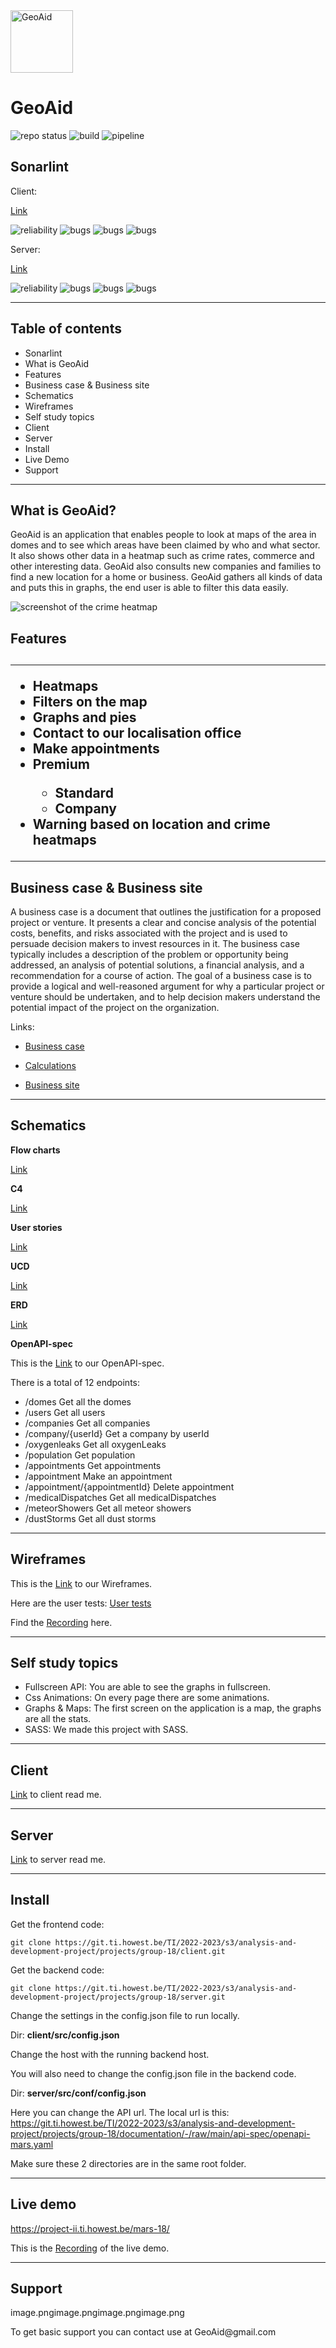 <img src="logo_GeoAid.png" width="100" height="100" alt="GeoAid">
<h1>GeoAid</h1>

![repo status](https://img.shields.io/badge/repo%20status-active-green?labelColor=gray&style=flat)
![build](https://img.shields.io/badge/build-passing-green?labelColor=gray&style=flat)
![pipeline](https://img.shields.io/badge/pipeline-passed-green?labelColor=gray&style=flat)


<h2>Sonarlint</h2>

<p>
Client: 

[Link](https://sonar.ti.howest.be/dashboard?id=2022.project-ii%3Amars-client-18)
</p>  

![reliability](https://sonar.ti.howest.be/badges/project_badges/measure?project=2022.project-ii%3Amars-client-18&metric=reliability_rating)
![bugs](https://sonar.ti.howest.be/badges/project_badges/measure?project=2022.project-ii%3Amars-client-18&metric=bugs)
![bugs](https://sonar.ti.howest.be/badges/project_badges/measure?project=2022.project-ii%3Amars-client-18&metric=code_smells)
![bugs](https://sonar.ti.howest.be/badges/project_badges/measure?project=2022.project-ii%3Amars-client-18&metric=coverage)


<p>
Server: 

[Link](https://sonar.ti.howest.be/dashboard?id=2022.project-ii%3Amars-server-18)
</p>



![reliability](https://sonar.ti.howest.be/badges/project_badges/measure?project=2022.project-ii%3Amars-server-18&metric=reliability_rating)
![bugs](https://sonar.ti.howest.be/badges/project_badges/measure?project=2022.project-ii%3Amars-server-18&metric=bugs)
![bugs](https://sonar.ti.howest.be/badges/project_badges/measure?project=2022.project-ii%3Amars-server-18&metric=code_smells)
![bugs](https://sonar.ti.howest.be/badges/project_badges/measure?project=2022.project-ii%3Amars-server-18&metric=coverage)


---


<h2>Table of contents</h2>

<ul>
    <li>Sonarlint</li>
    <li>What is GeoAid</li>
    <li>Features</li>
    <li>Business case & Business site</li>
    <li>Schematics</li>
    <li>Wireframes</li>
    <li>Self study topics</li>
    <li>Client</li>
    <li>Server</li>
    <li>Install</li>
    <li>Live Demo</li>
    <li>Support</li>
</ul>

---

<h2>What is GeoAid?</h2>


<p>GeoAid is an application that enables people to look at maps of the area in domes and to see which areas have been claimed by who and what sector. It also shows other data in a heatmap such as crime rates, commerce and other interesting data.
GeoAid also consults new companies and families to find a new location for a home or business. GeoAid gathers all kinds of data and puts this in graphs, the end user is able to filter this data easily.<p>

<img src="screenshot.png" alt="screenshot of the crime heatmap">

<h2>Features<h2>

---

<ul>
    <li>Heatmaps</li>
    <li>Filters on the map</li>
    <li>Graphs and pies</li>
    <li>Contact to our localisation office</li>
    <li>Make appointments</li>
    <li>Premium</li>
    <ul>
        <li>Standard</li>
        <li>Company</li>
    </ul>
    <li>Warning based on location and crime heatmaps</li>
</ul>

---

<h2>Business case & Business site</h2>

<p>A business case is a document that outlines the justification for a proposed project or venture. It presents a clear and concise analysis of the potential costs, benefits, and risks associated with the project and is used to persuade decision makers to invest resources in it. The business case typically includes a description of the problem or opportunity being addressed, an analysis of potential solutions, a financial analysis, and a recommendation for a course of action. The goal of a business case is to provide a logical and well-reasoned argument for why a particular project or venture should be undertaken, and to help decision makers understand the potential impact of the project on the organization.</p>


Links:
<ul>
<li>

[Business case](https://docs.google.com/document/d/1aOWMkqqqwTaVaFg0CQ6nP291ewx3OkM0_9wAl1rj1aM/edit?usp=sharing)

</li>

<li>

[Calculations](https://docs.google.com/spreadsheets/d/1j7P3sXgjzEFpmTfvqTn2EO1vrBAVQWqA2PC9lGo-A-U/edit?usp=sharing)

</li>

<li>

[Business site](https://lucasguillemyn.wixsite.com/geoaid)

</li>
</ul>

---

<h2>Schematics</h2>

**Flow charts**

[Link](https://lucid.app/lucidchart/c82fa5da-9519-4f2e-943c-ed9d218fdf70/edit?viewport_loc=-399%2C-44%2C3076%2C1477%2CVXK72F4TZo00&invitationId=inv_6ece07b8-a0af-4316-aade-feb5a503b515)

**C4**

[Link](https://lucid.app/lucidchart/467d4cdf-46e5-47da-8a14-4f9fc0e924be/edit?viewport_loc=-1346%2C-1752%2C6307%2C3028%2C0_0&invitationId=inv_44efe0f6-c8f0-4607-87d9-9a1f37673203)

**User stories**

[Link](https://docs.google.com/document/d/1p_8MVqby21ReAk4D_uJA2KwqwmFOI79x-1J_GY9bBFo/edit?usp=sharing)

**UCD**

[Link](https://lucid.app/lucidchart/f533c7be-52b8-4f86-9a94-10919a58e891/edit?viewport_loc=155%2C-1200%2C2342%2C1125%2C-lL7_BCARhL~&invitationId=inv_7682bf47-8142-4742-98c0-2c25250d6e37)

**ERD**

[Link](https://git.ti.howest.be/TI/2022-2023/s3/analysis-and-development-project/projects/group-18/documentation/-/raw/main/Schematics/ERD/ERD%20GeoAid.png)


**OpenAPI-spec**

This is the [Link](https://git.ti.howest.be/TI/2022-2023/s3/analysis-and-development-project/projects/group-18/documentation/-/blob/main/api-spec/openapi-mars.yaml) to our OpenAPI-spec.

There is a total of 12 endpoints:

<ul>
<li>/domes Get all the domes</li>
<li>/users Get all users</li>
<li>/companies Get all companies</li>
<li>/company/{userId} Get a company by userId</li>
<li>/oxygenleaks Get all oxygenLeaks</li>
<li>/population Get population</li>
<li>/appointments Get appointments</li>
<li>/appointment Make an appointment</li>
<li>/appointment/{appointmentId} Delete appointment</li>
<li>/medicalDispatches Get all medicalDispatches</li>
<li>/meteorShowers Get all meteor showers</li>
<li>/dustStorms Get all dust storms</li>
</ul>

---

<h2>Wireframes</h2>

This is the [Link](https://www.figma.com/file/v5J4uN1c8u7kgVgVku6ips/GeoAid?node-id=0%3A1&t=Hn7WOlpjgEcNHkfR-1) to our Wireframes.

Here are the user tests: [User tests](https://git.ti.howest.be/TI/2022-2023/s3/analysis-and-development-project/projects/group-18/documentation/-/raw/main/Usability%20Test/Moderated_usability_tests_1.docx)

Find the [Recording](https://www.youtube.com/watch?v=AIKJZnzfyks) here.

---

<h2>Self study topics</h2>

<ul>
<li>Fullscreen API: You are able to see the graphs in fullscreen.</li>
<li>Css Animations: On every page there are some animations.</li>
<li>Graphs & Maps: The first screen on the application is a map, the graphs are all the stats.</li>
<li>SASS: We made this project with SASS.</li>
</ul>


---

<h2>Client</h2>

[Link](README_client.md) to client read me.

---

<h2>Server</h2>

[Link](README_server.md) to server read me.

---

<h2>Install</h2>

Get the frontend code:

```
git clone https://git.ti.howest.be/TI/2022-2023/s3/analysis-and-development-project/projects/group-18/client.git
```

Get the backend code:

```
git clone https://git.ti.howest.be/TI/2022-2023/s3/analysis-and-development-project/projects/group-18/server.git
```

Change the settings in the config.json file to run locally.

Dir: **client/src/config.json**

Change the host with the running backend host.

You will also need to change the config.json file in the backend code.

Dir: **server/src/conf/config.json**

Here you can change the API url.
The local url is this: https://git.ti.howest.be/TI/2022-2023/s3/analysis-and-development-project/projects/group-18/documentation/-/raw/main/api-spec/openapi-mars.yaml


Make sure these 2 directories are in the same root folder.

---

<h2>Live demo</h2>

https://project-ii.ti.howest.be/mars-18/

This is the [Recording](https://www.youtube.com/watch?v=XKD-m16nCY4) of the live demo.

---

<h2>Support</h2>
image.pngimage.pngimage.pngimage.png
<p>To get basic support you can contact use at GeoAid@gmail.com</p>


